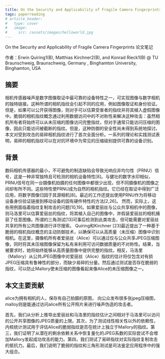 ```yaml
---
title: On the Security and Applicability of Fragile Camera Fingerprints
tags: paperreading
# article_header:
#   type: cover
#   image:
#     src: /assets/images/helloworld.jpg
---
```


<!-- write excerpt here -->
On the Security and Applicability of Fragile Camera Fingerprints 论文笔记

<!--more-->


作者：Erwin Quiring1(B), Matthias Kirchner2(B), and Konrad Rieck1(B) @ TU Braunschweig, Braunschweig, Germany , Binghamton University, Binghamton, USA

## 摘要

相机传感器噪声是数字图像取证中最可靠的设备特性之一，可实现图像与数字相机的独特链接。这种所谓的相机指纹会引起不同的应用，例如图像取证和身份验证。但是，如果可以公开获得图像，则对手可以估算受害者的指纹并将其植入虚假图像中。脆弱的相机指纹概念通过利用数据访问中的不对称性来解决这种攻击：虽然相机所有者将始终可以从未压缩的图像访问完整指纹，但对手通常只能访问压缩的图像，因此只能访问被截断的指纹。但是，这种防御的安全性尚未得到系统地探讨。本文对受到攻击的易碎相机指纹进行了首次全面分析。一系列的理论和实践测试表明，易碎的相机指纹可以在对抗环境中为常见的压缩级别提供可靠的设备识别。

## 背景

数码相机传感器的最小，不可避免的制造缺陷会导致光响应非均匀性（PRNU）信号，这是一种非常独特且可检测的相机设备特性[8]。与健壮的数字水印相似，PRNU信号在同一台摄像机拍摄的任何图像中都很少出现，但不同摄像机的图像之间却有所不同。这些特性使PRNU成为自然的相机指纹。它已经在取证中得到广泛应用，将数字图像归因于其源相机[8]。最近的工作还提出使用PRNU作为将移动设备身份验证链接到移动设备的固有硬件特性的方法[2,26]。
然而，实际上，这些用例面临着指纹复制攻击的问题[10,19]。如果爱丽丝与公众共享相机中的图像，则马洛里可以估算爱丽丝的指纹，将其植入自己的图像中，并假装爱丽丝的相机捕获了任意图像。所谓的三角测试[13]可事后检测到此类攻击，但可能需要对爱丽丝共享的所有公共图像进行详尽搜索。 Quiring和Kirchner [23]最近提出了一种基于脆弱的相机指纹概念的主动防御技术，以确保可以从高质量（未压缩）图像中识别相机。在这里，摄像机所有者爱丽丝（Alice）可以通过仅与公众共享JPEG压缩图像，同时将其未压缩图像保留为私有来利用可访问数据质量的不对称性。结果，当被要求时，她将始终能够从高质量图像中提供完整的指纹。相反，马洛里（Mallory）从公共JPEG图像中对爱丽丝（Alice）指纹的估计将仅包含对有损JPEG压缩具有鲁棒性的部分，而缺少易碎的分量。然后通过测试是否存在脆弱的指纹，可以防止Mallory使未压缩的图像看起来像Alice的未压缩图像之一。

## 本文主要贡献

alice为拥有相机的人，保存有自己拍摄的原图， 向公众发布很多张jpeg压缩图，malloy则是能通过访问alice所有公开照片来进行噪声伪造的攻击者。



首先，我们从分析上推导出爱丽丝和马洛里的指纹估计之间相对于马洛里可以访问的公开共享图像的JPEG质量的上限。其次，为了测试线性相关性以外的依赖性，内核统计测试用于评估Alice的脆弱指纹是否在统计上独立于Mallory的指纹。第三，我们证明了从潜在的剩余依赖关系中恢复量化的JPEG系数的实际尝试不会增加Mallory发起成功攻击的能力。第四，我们测试了易碎指纹对实际指纹复制攻击的抵抗力。最后，我们说明了脆弱的指纹和三角形测试是司法鉴定应用程序中的强大组合。

